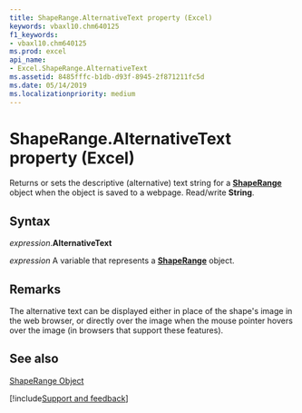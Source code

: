 ```yaml
---
title: ShapeRange.AlternativeText property (Excel)
keywords: vbaxl10.chm640125
f1_keywords:
- vbaxl10.chm640125
ms.prod: excel
api_name:
- Excel.ShapeRange.AlternativeText
ms.assetid: 8485fffc-b1db-d93f-8945-2f871211fc5d
ms.date: 05/14/2019
ms.localizationpriority: medium
---
```



# ShapeRange.AlternativeText property (Excel)

Returns or sets the descriptive (alternative) text string for a  **[ShapeRange](Excel.ShapeRange.md)** object when the object is saved to a webpage. Read/write **String**.


## Syntax

_expression_.**AlternativeText**

_expression_ A variable that represents a **[ShapeRange](Excel.shaperange.md)** object.


## Remarks

The alternative text can be displayed either in place of the shape's image in the web browser, or directly over the image when the mouse pointer hovers over the image (in browsers that support these features).


## See also


[ShapeRange Object](Excel.ShapeRange.md)

[!include[Support and feedback](~/includes/feedback-boilerplate.md)]